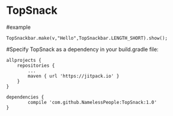 
TopSnack
==============================================================
#example


	TopSnackbar.make(v,"Hello",TopSnackbar.LENGTH_SHORT).show();


#Specify TopSnack as a dependency in your build.gradle file:

	allprojects {
		repositories {
			...
			maven { url 'https://jitpack.io' }
		}
	}

	dependencies {
	        compile 'com.github.NamelessPeople:TopSnack:1.0'
	}



